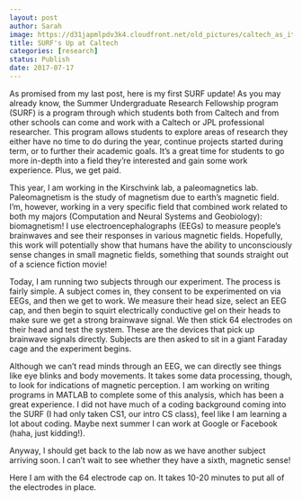 ```yaml
---
layout: post
author: Sarah
image: https://d31japmlpdv3k4.cloudfront.net/old_pictures/caltech_as_it_happens/6a0105349b8251970b01bb09ace185970d.jpg
title: SURF's Up at Caltech
categories: [research]
status: Publish
date: 2017-07-17
---
```



As promised from my last post, here is my first SURF update! As you may already know, the Summer Undergraduate Research Fellowship program (SURF) is a program through which students both from Caltech and from other schools can come and work with a Caltech or JPL professional researcher. This program allows students to explore areas of research they either have no time to do during the year, continue projects started during term, or to further their academic goals. It’s a great time for students to go more in-depth into a field they’re interested and gain some work experience. Plus, we get paid.

This year, I am working in the Kirschvink lab, a paleomagnetics lab. Paleomagnetism is the study of magnetism due to earth’s magnetic field. I’m, however, working in a very specific field that combined work related to both my majors (Computation and Neural Systems and Geobiology): biomagnetism! I use electroencephalographs (EEGs) to measure people’s brainwaves and see their responses in various magnetic fields. Hopefully, this work will potentially show that humans have the ability to unconsciously sense changes in small magnetic fields, something that sounds straight out of a science fiction movie!

Today, I am running two subjects through our experiment. The process is fairly simple. A subject comes in, they consent to be experimented on via EEGs, and then we get to work. We measure their head size, select an EEG cap, and then begin to squirt electrically conductive gel on their heads to make sure we get a strong brainwave signal. We then stick 64 electrodes on their head and test the system. These are the devices that pick up brainwave signals directly. Subjects are then asked to sit in a giant Faraday cage and the experiment begins.

Although we can’t read minds through an EEG, we can directly see things like eye blinks and body movements. It takes some data processing, though, to look for indications of magnetic perception. I am working on writing programs in MATLAB to complete some of this analysis, which has been a great experience. I did not have much of a coding background coming into the SURF (I had only taken CS1, our intro CS class), feel like I am learning a lot about coding. Maybe next summer I can work at Google or Facebook (haha, just kidding!).

Anyway, I should get back to the lab now as we have another subject arriving soon. I can’t wait to see whether they have a sixth, magnetic sense!

Here I am with the 64 electrode cap on. It takes 10-20 minutes to put all of the electrodes in place.

